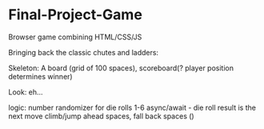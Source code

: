 # Final-Project-Game

Browser game combining HTML/CSS/JS

Bringing back the classic chutes and ladders:

Skeleton: A board (grid of 100 spaces), scoreboard(? player position determines winner)

Look: eh...

logic:
number randomizer for die rolls 1-6
async/await - die roll result is the next move
climb/jump ahead spaces, fall back spaces ()

